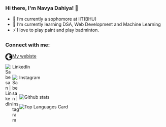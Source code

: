 ### Hi there, I'm Navya Dahiya! 👋

- 🔭 I’m currently a sophomore at IIT(BHU)
- 🌱 I’m currently learning DSA, Web Development and Machine Learning
- ⚡ I love to play paint and play badminton.

### Connect with me:

[My webiste<img align="left" alt="Sabesan" width="22px" src="https://raw.githubusercontent.com/iconic/open-iconic/master/svg/globe.svg" />](https://dahiya-code.github.io/portflio/)</br><br />
LinkedIn[<img align="left" alt="Sabesan | LinkedIn" width="22px" src="https://cdn.jsdelivr.net/npm/simple-icons@v3/icons/linkedin.svg" />](https://www.linkedin.com/in/navya-dahiya-1b27821b2/)<br /><br />
Instagram[<img align="left" alt="Sabesan | Instagram" width="22px" src="https://cdn.jsdelivr.net/npm/simple-icons@v3/icons/instagram.svg" />](https://www.instagram.com/__n.dahiya__/)

<br />

![Github stats](https://github-readme-stats.vercel.app/api?username=dahiya-code&theme=monokai&show_icons=true&count_private=true)

![Top Languages Card](https://github-readme-stats.vercel.app/api/top-langs/?username=dahiya-code&theme=monokai&layout=compact)
